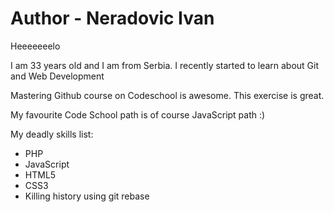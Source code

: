 Author - Neradovic Ivan
==========

Heeeeeeelo

I am 33 years old and I am from Serbia.
I recently started to learn about Git and Web Development

Mastering Github course on Codeschool is awesome.
This exercise is great.

My favourite Code School path is of course JavaScript path :)

My deadly skills list:

* PHP
* JavaScript
* HTML5
* CSS3
* Killing history using git rebase



